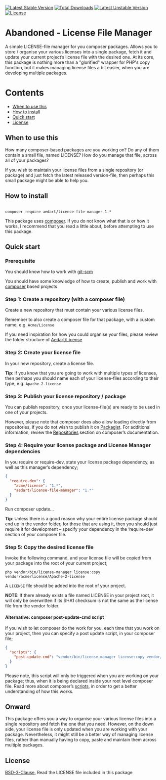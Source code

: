 [![Latest Stable Version](https://poser.pugx.org/aedart/license-file-manager/v/stable)](https://packagist.org/packages/aedart/license-file-manager)
[![Total Downloads](https://poser.pugx.org/aedart/license-file-manager/downloads)](https://packagist.org/packages/aedart/license-file-manager)
[![Latest Unstable Version](https://poser.pugx.org/aedart/license-file-manager/v/unstable)](https://packagist.org/packages/aedart/license-file-manager)
[![License](https://poser.pugx.org/aedart/license-file-manager/license)](https://packagist.org/packages/aedart/license-file-manager)

# Abandoned - License File Manager

A simple LICENSE-file manager for you composer packages. Allows you to store / organise your various licenses into a single package, fetch it and update your current project’s license file with the desired one. At its core, this package is nothing more than a "glorified" wrapper for PHP's copy function, but it makes managing license files a bit easier, when you are developing multiple packages.

# Contents

* [When to use this](#when-to-use-this)
* [How to install](#how-to-install)
* [Quick start](#quick-start)
* [License](#license)

## When to use this

How many composer-based packages are you working on? Do any of them contain a small file, named LICENSE? How do you manage that file, across all of your packages?

If you wish to maintain your license files from a single repository (or package) and just fetch the latest released version-file, then perhaps this small package might be able to help you.


## How to install

```console

composer require aedart/license-file-manager 1.*
```

This package uses [composer](https://getcomposer.org/). If you do not know what that is or how it works, I recommend that you read a little about, before attempting to use this package.

## Quick start

### Prerequisite

You should know how to work with [git-scm]( http://git-scm.com/)

You should have some knowledge of how to create, publish and work with [composer]( https://getcomposer.org/doc/04-schema.md) based projects

### Step 1: Create a repository (with a composer file)

Create a new repository that must contain your various license files.

Remember to also create a composer file for that package, with a custom name, e.g. `Acme/License`

If you need inspiration for how you could organise your files, please review the folder structure of [Aedart/License](https://github.com/aedart/license)

### Step 2: Create your license file

In your new repository, create a license file.

__Tip__: If you know that you are going to work with multiple types of licenses, then perhaps you should name each of your license-files according to their type, e.g. `Apache-2-license`

### Step 3: Publish your license repository / package

You can publish repository, once your license-file(s) are ready to be used in one of your projects.

However, please note that composer does also allow loading directly from repositories, if you do not wish to publish it on [Packagist](https://packagist.org). For additional information, review the [Repositories](https://getcomposer.org/doc/04-schema.md#repositories) section on composer’s documentation.

### Step 4: Require your license package and License Manager dependencies

In you require or require-dev, state your license package dependency, as well as this manager’s dependency;

```json
{
  "require-dev": {
    "acme/license": "1.*",
    "aedart/license-file-manager": "1.*"
  }
}
```

Run composer update…

__Tip__:  Unless there is a good reason why your entire license package should end up in the vendor folder, for those that are using it, then you should just require it for development – specify your dependency in the ‘require-dev’ section of your composer file.

### Step 5: Copy the desired license file

Invoke the following command, and your license file will be copied from your package into the root of your current project;

```shell
php vendor/bin/license-manager license:copy vendor/acme/license/Apache-2-license
```

A `LICENSE` file should be added into the root of your project.

__NOTE__: If there already exists a file named LICENSE in your project root, it will only be overwritten if its SHA1 checksum is not the same as the license file from the vendor folder. 

#### Alternative: composer post-update-cmd script

If you wish to let composer do the work for you, each time that you work on your project, then you can specify a post update script, in your composer file;

```json
{
  "scripts": {
    "post-update-cmd": "vendor/bin/license-manager license:copy vendor/acme/license/Apache-2-license"
  }
}
```

Please note, this script will only be triggered when you are working on your package; thus, when it is being declared inside your root level composer file. Read more about composer’s [scripts]( https://getcomposer.org/doc/articles/scripts.md), in order to get a better understanding of how this works.

## Onward

This package offers you a way to organise your various license files into a single repository and fetch the one that you need. However, on the down side, your license file is only updated when you are working with your package. Nevertheless, it might still be a better way of managing license files, rather than manually having to copy, paste and maintain them across multiple packages.

## License

[BSD-3-Clause](http://spdx.org/licenses/BSD-3-Clause), Read the LICENSE file included in this package
